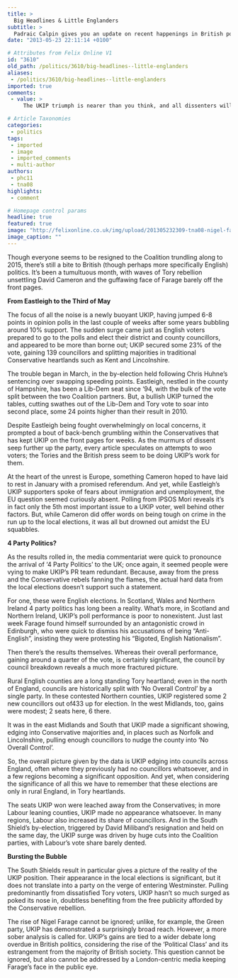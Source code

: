 ```yaml
---
title: >
  Big Headlines & Little Englanders
subtitle: >
  Padraic Calpin gives you an update on recent happenings in British politics.
date: "2013-05-23 22:11:14 +0100"

# Attributes from Felix Online V1
id: "3610"
old_path: /politics/3610/big-headlines--little-englanders
aliases:
 - /politics/3610/big-headlines--little-englanders
imported: true
comments:
 - value: >
     The UKIP triumph is nearer than you think, and all dissenters will be thoroughly expunged.

# Article Taxonomies
categories:
 - politics
tags:
 - imported
 - image
 - imported_comments
 - multi-author
authors:
 - phc11
 - tna08
highlights:
 - comment

# Homepage control params
headline: true
featured: true
image: "http://felixonline.co.uk/img/upload/201305232309-tna08-nigel-farage-leader-of-uk-001.jpg"
image_caption: ""
---
```


Though everyone seems to be resigned to the Coalition trundling along to 2015, there’s still a bite to British (though perhaps more specifically English) politics. It’s been a tumultuous month, with waves of Tory rebellion unsettling David Cameron and the guffawing face of Farage barely off the front pages.

__From Eastleigh to the Third of May__

The focus of all the noise is a newly buoyant UKIP, having jumped 6-8 points in opinion polls in the last couple of weeks after some years bubbling around 10% support. The sudden surge came just as English voters prepared to go to the polls and elect their district and county councillors, and appeared to be more than borne out; UKIP secured some 23% of the vote, gaining 139 councillors and splitting majorities in traditional Conservative heartlands such as Kent and Lincolnshire.

The trouble began in March, in the by-election held following Chris Huhne’s sentencing over swapping speeding points. Eastleigh, nestled in the county of Hampshire, has been a Lib-Dem seat since ‘94, with the bulk of the vote split between the two Coalition partners. But, a bullish UKIP turned the tables, cutting swathes out of the Lib-Dem and Tory vote to soar into second place, some 24 points higher than their result in 2010.

Despite Eastleigh being fought overwhelmingly on local concerns, it prompted a bout of back-bench grumbling within the Conservatives that has kept UKIP on the front pages for weeks. As the murmurs of dissent seep further up the party, every article speculates on attempts to woo voters; the Tories and the British press seem to be doing UKIP’s work for them.

At the heart of the unrest is Europe, something Cameron hoped to have laid to rest in January with a promised referendum. And yet, while Eastleigh’s UKIP supporters spoke of fears about immigration and unemployment, the EU question seemed curiously absent. Polling from IPSOS Mori reveals it’s in fact only the 5th most important issue to a UKIP voter, well behind other factors. But, while Cameron did offer words on being tough on crime in the run up to the local elections, it was all but drowned out amidst the EU squabbles.

__4 Party Politics?__

As the results rolled in, the media commentariat were quick to pronounce the arrival of ‘4 Party Politics’ to the UK; once again, it seemed people were vying to make UKIP’s PR team redundant. Because, away from the press and the Conservative rebels fanning the flames, the actual hard data from the local elections doesn’t support such a statement.

For one, these were English elections. In Scotland, Wales and Northern Ireland 4 party politics has long been a reality. What’s more, in Scotland and Northern Ireland, UKIP’s poll performance is poor to nonexistent. Just last week Farage found himself surrounded by an antagonistic crowd in Edinburgh, who were quick to dismiss his accusations of being “Anti-English”, insisting they were protesting his “Bigoted, English Nationalism”.

Then there’s the results themselves. Whereas their overall performance, gaining around a quarter of the vote, is certainly significant, the council by council breakdown reveals a much more fractured picture.

Rural English counties are a long standing Tory heartland; even in the north of England, councils are historically split with ‘No Overall Control’ by a single party. In these contested Northern counties, UKIP registered some 2 new councillors out of433 up for election. In the west Midlands, too, gains were modest; 2 seats here, 6 there.

It was in the east Midlands and South that UKIP made a significant showing, edging into Conservative majorities and, in places such as Norfolk and Lincolnshire, pulling enough councillors to nudge the county into ‘No Overall Control’.

So, the overall picture given by the data is UKIP edging into councils across England, often where they previously had no councillors whatsoever, and in a few regions becoming a significant opposition. And yet, when considering the significance of all this we have to remember that these elections are only in rural England, in Tory heartlands.

The seats UKIP won were leached away from the Conservatives; in more Labour leaning counties, UKIP made no appearance whatsoever. In many regions, Labour also increased its share of councillors. And in the South Shield’s by-election, triggered by David Miliband’s resignation and held on the same day, the UKIP surge was driven by huge cuts into the Coalition parties, with Labour’s vote share barely dented.

__Bursting the Bubble__

The South Shields result in particular gives a picture of the reality of the UKIP position. Their appearance in the local elections is significant, but it does not translate into a party on the verge of entering Westminster. Pulling predominantly from dissatisfied Tory voters, UKIP hasn’t so much surged as poked its nose in, doubtless benefiting from the free publicity afforded by the Conservative rebellion.

The rise of Nigel Farage cannot be ignored; unlike, for example, the Green party, UKIP has demonstrated a surprisingly broad reach. However, a more sober analysis is called for. UKIP’s gains are tied to a wider debate long overdue in British politics, considering the rise of the ‘Political Class’ and its estrangement from the majority of British society. This question cannot be ignored, but also cannot be addressed by a London-centric media keeping Farage’s face in the public eye.
